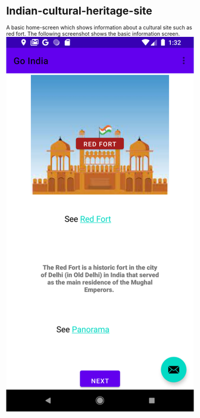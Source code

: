 # Indian-cultural-heritage-site
A basic home-screen which shows information about a cultural site such as red fort.
The following screenshot shows the basic information screen.
![GitHub Logo](/Screenshot.jpg)
